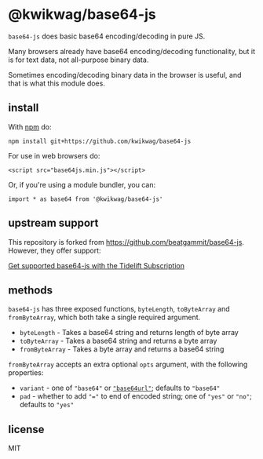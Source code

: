@kwikwag/base64-js
==================

`base64-js` does basic base64 encoding/decoding in pure JS.

Many browsers already have base64 encoding/decoding functionality, but it is for text data, not all-purpose binary data.

Sometimes encoding/decoding binary data in the browser is useful, and that is what this module does.

## install

With [npm](https://npmjs.org) do:

`npm install git+https://github.com/kwikwag/base64-js`

For use in web browsers do:

`<script src="base64js.min.js"></script>`

Or, if you're using a module bundler, you can:

`import * as base64 from '@kwikwag/base64-js'`

## upstream support

This repository is forked from https://github.com/beatgammit/base64-js. However, they offer support:

[Get supported base64-js with the Tidelift Subscription](https://tidelift.com/subscription/pkg/npm-base64-js?utm_source=npm-base64-js&utm_medium=referral&utm_campaign=readme)

## methods

`base64-js` has three exposed functions, `byteLength`, `toByteArray` and `fromByteArray`, which both take a single required argument.

* `byteLength` - Takes a base64 string and returns length of byte array
* `toByteArray` - Takes a base64 string and returns a byte array
* `fromByteArray` - Takes a byte array and returns a base64 string

`fromByteArray` accepts an extra optional `opts` argument, with the following properties:

* `variant` - one of `"base64"` or [`"base64url"`](https://datatracker.ietf.org/doc/html/rfc4648#section-5);
  defaults to `"base64"`
* `pad` - whether to add `"="` to end of encoded string; one of `"yes"` or `"no"`;
  defaults to `"yes"`

## license

MIT
